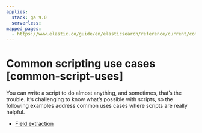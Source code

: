 ```yaml
---
applies:
  stack: ga 9.0
  serverless:
mapped_pages:
  - https://www.elastic.co/guide/en/elasticsearch/reference/current/common-script-uses.html
---
```


# Common scripting use cases [common-script-uses]

You can write a script to do almost anything, and sometimes, that’s the trouble. It’s challenging to know what’s possible with scripts, so the following examples address common uses cases where scripts are really helpful.

* [Field extraction](scripting-field-extraction.md)


